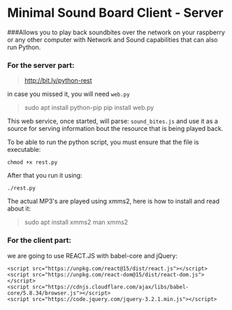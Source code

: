 # Minimal Sound Board Client - Server

###Allows you to play back soundbites over the network on your raspberry or any other computer with Network and Sound capabilities that can also run Python.

### For the server part:

> http://bit.ly/python-rest

in case you missed it, you will need `web.py`

> sudo apt install python-pip
> pip install web.py

This web service, once started, will parse:  `sound_bites.js` and use it as a source for serving information bout the resource that is being played back.

To be able to run the python script, you must ensure that the file is executable:

    chmod +x rest.py

After that you run it using:

	./rest.py
	
The actual MP3's are played using xmms2, here is how to install and read about it:

>  sudo apt install xmms2 
>  man xmms2

### For the client part:

we are going to use REACT.JS with babel-core and jQuery:

	<script src="https://unpkg.com/react@15/dist/react.js"></script>
	<script src="https://unpkg.com/react-dom@15/dist/react-dom.js"></script>
	<script src="https://cdnjs.cloudflare.com/ajax/libs/babel-core/5.8.34/browser.js"></script>
	<script src="https://code.jquery.com/jquery-3.2.1.min.js"></script>
